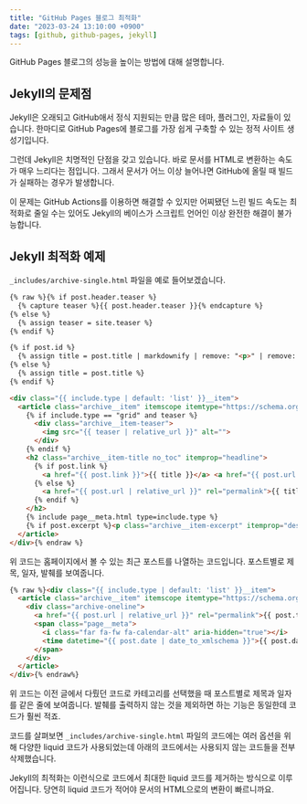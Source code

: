 ```yaml
---
title: "GitHub Pages 블로그 최적화"
date: "2023-03-24 13:10:00 +0900"
tags: [github, github-pages, jekyll]
---
```

GitHub Pages 블로그의 성능을 높이는 방법에 대해 설명합니다.

## Jekyll의 문제점

Jekyll은 오래되고 GitHub애서 정식 지원되는 만큼 많은 테마, 플러그인, 자료들이 있습니다. 한마디로 GitHub Pages에 블로그를 가장 쉽게 구축할 수 있는 정적 사이트 생성기입니다.

그런데 Jekyll은 치명적인 단점을 갖고 있습니다. 바로 문서를 HTML로 변환하는 속도가 매우 느리다는 점입니다. 그래서 문서가 어느 이상 늘어나면 GitHub에 올릴 때 빌드가 실패하는 경우가 발생합니다.

이 문제는 GitHub Actions를 이용하면 해결할 수 있지만 어찌됐던 느린 빌드 속도는 최적화로 줄일 수는 있어도 Jekyll의 베이스가 스크립트 언어인 이상 완전한 해결이 불가능합니다.

## Jekyll 최적화 예제

`_includes/archive-single.html` 파일을 예로 들어보겠습니다.

```html
{% raw %}{% if post.header.teaser %}
  {% capture teaser %}{{ post.header.teaser }}{% endcapture %}
{% else %}
  {% assign teaser = site.teaser %}
{% endif %}

{% if post.id %}
  {% assign title = post.title | markdownify | remove: "<p>" | remove: "</p>" %}
{% else %}
  {% assign title = post.title %}
{% endif %}

<div class="{{ include.type | default: 'list' }}__item">
  <article class="archive__item" itemscope itemtype="https://schema.org/CreativeWork">
    {% if include.type == "grid" and teaser %}
      <div class="archive__item-teaser">
        <img src="{{ teaser | relative_url }}" alt="">
      </div>
    {% endif %}
    <h2 class="archive__item-title no_toc" itemprop="headline">
      {% if post.link %}
        <a href="{{ post.link }}">{{ title }}</a> <a href="{{ post.url | relative_url }}" rel="permalink"><i class="fas fa-link" aria-hidden="true" title="permalink"></i><span class="sr-only">Permalink</span></a>
      {% else %}
        <a href="{{ post.url | relative_url }}" rel="permalink">{{ title }}</a>
      {% endif %}
    </h2>
    {% include page__meta.html type=include.type %}
    {% if post.excerpt %}<p class="archive__item-excerpt" itemprop="description">{{ post.excerpt | markdownify | strip_html | truncate: 160 }}</p>{% endif %}
  </article>
</div>{% endraw %}
```

위 코드는 홈페이지에서 볼 수 있는 최근 포스트를 나열하는 코드입니다. 포스트별로 제목, 일자, 발췌를 보여줍니다.

```html
{% raw %}<div class="{{ include.type | default: 'list' }}__item">
  <article class="archive__item" itemscope itemtype="https://schema.org/CreativeWork">
    <div class="archive-oneline">
      <a href="{{ post.url | relative_url }}" rel="permalink">{{ post.title }}</a>
      <span class="page__meta">
        <i class="far fa-fw fa-calendar-alt" aria-hidden="true"></i>
        <time datetime="{{ post.date | date_to_xmlschema }}">{{ post.date | date: site.date_format }}</time>
      </span>
    </div>
  </article>
</div>{% endraw%}
```

위 코드는 이전 글에서 다뤘던 코드로 카테고리를 선택했을 때 포스트별로 제목과 일자를 같은 줄에 보여줍니다. 발췌를 출력하지 않는 것을 제외하면 하는 기능은 동일한데 코드가 훨씬 적죠.

코드를 살펴보면 `_includes/archive-single.html` 파일의 코드에는 여러 옵션을 위해 다양한 liquid 코드가 사용되었는데 아래의 코드에서는 사용되지 않는 코드들을 전부 삭제했습니다.

Jekyll의 최적화는 이런식으로 코드에서 최대한 liquid 코드를 제거하는 방식으로 이루어집니다. 당연히 liquid 코드가 적어야 문서의 HTML으로의 변환이 빠르니까요.